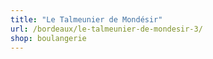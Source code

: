 ```yaml
---
title: "Le Talmeunier de Mondésir"
url: /bordeaux/le-talmeunier-de-mondesir-3/
shop: boulangerie
---
```

